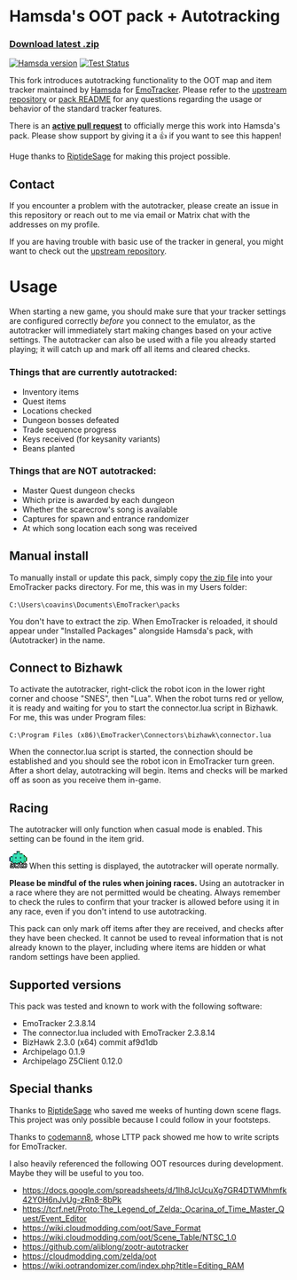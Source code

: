 # Hamsda's OOT pack + Autotracking

### [Download latest .zip](https://github.com/coavins/EmoTrackerPacks/raw/master/ootrando_overworldmap_hamsda_coavins.zip)

[![Hamsda version](https://img.shields.io/badge/base-3.7.0.0-blue)](https://github.com/Hamsda/EmoTrackerPacks/releases)
[![Test Status](https://github.com/coavins/EmoTrackerPacks/workflows/tests/badge.svg)](https://github.com/coavins/EmoTrackerPacks/actions)

This fork introduces autotracking functionality to the OOT map and item tracker maintained by [Hamsda](https://github.com/Hamsda) for [EmoTracker](https://emotracker.net/). Please refer to the [upstream repository](https://github.com/Hamsda/EmoTrackerPacks) or [pack README](ootrando_overworldmap_hamsda/README.md) for any questions regarding the usage or behavior of the standard tracker features.

There is an **[active pull request](https://github.com/Hamsda/EmoTrackerPacks/pull/123)** to officially merge this work into Hamsda's pack. Please show support by giving it a 👍 if you want to see this happen!

Huge thanks to [RiptideSage](https://github.com/RiptideSage) for making this project possible.

## Contact

If you encounter a problem with the autotracker, please create an issue in this repository or reach out to me via email or Matrix chat with the addresses on my profile.

If you are having trouble with basic use of the tracker in general, you might want to check out the [upstream repository](https://github.com/Hamsda/EmoTrackerPacks).

# Usage

When starting a new game, you should make sure that your tracker settings are configured correctly _before_ you connect to the emulator, as the autotracker will immediately start making changes based on your active settings. The autotracker can also be used with a file you already started playing; it will catch up and mark off all items and cleared checks.

### Things that are currently autotracked:

- Inventory items
- Quest items
- Locations checked
- Dungeon bosses defeated
- Trade sequence progress
- Keys received (for keysanity variants)
- Beans planted

### Things that are NOT autotracked:

- Master Quest dungeon checks
- Which prize is awarded by each dungeon
- Whether the scarecrow's song is available
- Captures for spawn and entrance randomizer
- At which song location each song was received

## Manual install

To manually install or update this pack, simply copy [the zip file](https://github.com/coavins/EmoTrackerPacks/raw/master/ootrando_overworldmap_hamsda_coavins.zip) into your EmoTracker packs directory. For me, this was in my Users folder:

`C:\Users\coavins\Documents\EmoTracker\packs`

You don't have to extract the zip. When EmoTracker is reloaded, it should appear under "Installed Packages" alongside Hamsda's pack, with (Autotracker) in the name.

## Connect to Bizhawk

To activate the autotracker, right-click the robot icon in the lower right corner and choose "SNES", then "Lua". When the robot turns red or yellow, it is ready and waiting for you to start the connector.lua script in Bizhawk. For me, this was under Program files:

`C:\Program Files (x86)\EmoTracker\Connectors\bizhawk\connector.lua`

When the connector.lua script is started, the connection should be established and you should see the robot icon in EmoTracker turn green. After a short delay, autotracking will begin. Items and checks will be marked off as soon as you receive them in-game.

## Racing

The autotracker will only function when casual mode is enabled. This setting can be found in the item grid.

![Casual](ootrando_overworldmap_hamsda/images/setting_racemode_off.png "Casual") When this setting is displayed, the autotracker will operate normally.

**Please be mindful of the rules when joining races.** Using an autotracker in a race where they are not permitted would be cheating. Always remember to check the rules to confirm that your tracker is allowed before using it in any race, even if you don't intend to use autotracking.

This pack can only mark off items after they are received, and checks after they have been checked. It cannot be used to reveal information that is not already known to the player, including where items are hidden or what random settings have been applied.

## Supported versions

This pack was tested and known to work with the following software:

- EmoTracker 2.3.8.14
- The connector.lua included with EmoTracker 2.3.8.14
- BizHawk 2.3.0 (x64) commit af9d1db
- Archipelago 0.1.9
- Archipelago Z5Client 0.12.0

## Special thanks

Thanks to [RiptideSage](https://github.com/RiptideSage/OoT-CompletedChecks) who saved me weeks of hunting down scene flags. This project was only possible because I could follow in your footsteps.

Thanks to [codemann8](https://github.com/codemann8/alttpr_codetracker_codemann8), whose LTTP pack showed me how to write scripts for EmoTracker.

I also heavily referenced the following OOT resources during development. Maybe they will be useful to you too.

- https://docs.google.com/spreadsheets/d/1lh8JcUcuXg7GR4DTWMhmfk42Y0H6nJvUg-zRn8-8bPk
- https://tcrf.net/Proto:The_Legend_of_Zelda:_Ocarina_of_Time_Master_Quest/Event_Editor
- https://wiki.cloudmodding.com/oot/Save_Format
- https://wiki.cloudmodding.com/oot/Scene_Table/NTSC_1.0
- https://github.com/aliblong/zootr-autotracker
- https://cloudmodding.com/zelda/oot
- https://wiki.ootrandomizer.com/index.php?title=Editing_RAM
